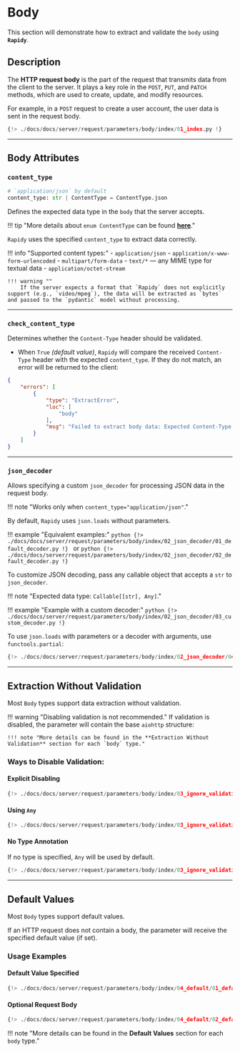 # Body
This section will demonstrate how to extract and validate the `body` using **`Rapidy`**.

## Description
The **HTTP request body** is the part of the request that transmits data from the client to the server. It plays a key role in the `POST`, `PUT`, and `PATCH` methods, which are used to create, update, and modify resources.

For example, in a `POST` request to create a user account, the user data is sent in the request body.

```python
{!> ./docs/docs/server/request/parameters/body/index/01_index.py !}
```

---

## Body Attributes

### `content_type`
```python
# `application/json` by default
content_type: str | ContentType = ContentType.json
```
Defines the expected data type in the `body` that the server accepts.

!!! tip "More details about `enum ContentType` can be found **[here](../../../../enums/index.md)**."

`Rapidy` uses the specified `content_type` to extract data correctly.

!!! info "Supported content types:"
    - `application/json`
    - `application/x-www-form-urlencoded`
    - `multipart/form-data`
    - `text/*` — any MIME type for textual data
    - `application/octet-stream`

    !!! warning ""
        If the server expects a format that `Rapidy` does not explicitly support (e.g., `video/mpeg`), the data will be extracted as `bytes` and passed to the `pydantic` model without processing.

---

### `check_content_type`
Determines whether the `Content-Type` header should be validated.

- When `True` *(default value)*, `Rapidy` will compare the received `Content-Type` header with the expected `content_type`.
  If they do not match, an error will be returned to the client:

```json
{
    "errors": [
        {
            "type": "ExtractError",
            "loc": [
                "body"
            ],
            "msg": "Failed to extract body data: Expected Content-Type `text/plain`, got `<current_request_content_type>`"
        }
    ]
}
```

---

### `json_decoder`
Allows specifying a custom `json_decoder` for processing JSON data in the request body.

!!! note "Works only when `content_type="application/json"`."

By default, `Rapidy` uses `json.loads` without parameters.

!!! example "Equivalent examples:"
    ```python
    {!> ./docs/docs/server/request/parameters/body/index/02_json_decoder/01_default_decoder.py !}
    ```
    or
    ```python
    {!> ./docs/docs/server/request/parameters/body/index/02_json_decoder/02_default_decoder.py !}
    ```

To customize JSON decoding, pass any callable object that accepts a `str` to `json_decoder`.

!!! note "Expected data type: `Callable[[str], Any]`."

!!! example "Example with a custom decoder:"
    ```python
    {!> ./docs/docs/server/request/parameters/body/index/02_json_decoder/03_custom_decoder.py !}
    ```

To use `json.loads` with parameters or a decoder with arguments, use `functools.partial`:

```python
{!> ./docs/docs/server/request/parameters/body/index/02_json_decoder/04_decoder_with_params.py !}
```

---

## Extraction Without Validation
Most `Body` types support data extraction without validation.

!!! warning "Disabling validation is not recommended."
    If validation is disabled, the parameter will contain the base `aiohttp` structure:

    !!! note "More details can be found in the **Extraction Without Validation** section for each `body` type."

### Ways to Disable Validation:

#### Explicit Disabling
```python
{!> ./docs/docs/server/request/parameters/body/index/03_ignore_validation/01_validate_attr_false.py !}
```

#### Using `Any`
```python
{!> ./docs/docs/server/request/parameters/body/index/03_ignore_validation/02_any_type.py !}
```

#### No Type Annotation
If no type is specified, `Any` will be used by default.
```python
{!> ./docs/docs/server/request/parameters/body/index/03_ignore_validation/03_no_type.py !}
```

---

## Default Values
Most `Body` types support default values.

If an HTTP request does not contain a body, the parameter will receive the specified default value (if set).

### Usage Examples

#### Default Value Specified
```python
{!> ./docs/docs/server/request/parameters/body/index/04_default/01_default_exists.py !}
```

#### Optional Request Body
```python
{!> ./docs/docs/server/request/parameters/body/index/04_default/02_default_optional.py !}
```

!!! note "More details can be found in the **Default Values** section for each `body` type."
